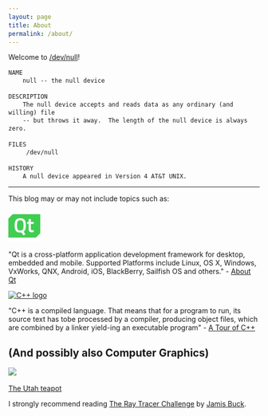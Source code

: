 ```yaml
---
layout: page
title: About
permalink: /about/
---
```


Welcome to [/dev/null](https://netbsd.gw.com/cgi-bin/man-cgi?null++NetBSD-current)!

    NAME
        null -- the null device

    DESCRIPTION
        The null device accepts and reads data as any ordinary (and willing) file
        -- but throws it away.  The length of the null device is always zero.

    FILES
         /dev/null

    HISTORY
        A null device appeared in Version 4 AT&T UNIX.

---

This blog may or may not include topics such as:

<a href="https://qt.io">
<img alt="Qt" src="/img/qt-logo.png">
</a>

"Qt is a cross-platform application development framework for desktop, embedded and mobile. Supported Platforms include Linux, OS X, Windows, VxWorks, QNX, Android, iOS, BlackBerry, Sailfish OS and others." - [About Qt](https://wiki.qt.io/About_Qt)

<a href="https://isocpp.org/get-started">
<img src="https://isocpp.org/files/img/cpp_logo.png" width="64" alt="C++ logo"> 
</a>

"C++ is a compiled language.  That means that for a program to run, its source text has tobe processed by a compiler, producing object files, which are combined by a linker yield-ing an executable program" - [A Tour of C++](https://isocpp.org/tour)

## (And possibly also Computer Graphics)

<img src="https://upload.wikimedia.org/wikipedia/commons/5/5f/Utah_teapot_simple_2.png" width="160">

[The Utah teapot](https://en.wikipedia.org/wiki/Utah_teapot)


I strongly recommend reading [The Ray Tracer Challenge](https://pragprog.com/book/jbtracer/the-ray-tracer-challenge) by [Jamis Buck](https://twitter.com/jamis).
